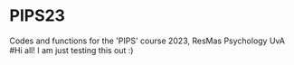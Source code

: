 # PIPS23
Codes and functions for the 'PIPS' course 2023, ResMas Psychology UvA
#Hi all! I am just testing this out :) 
